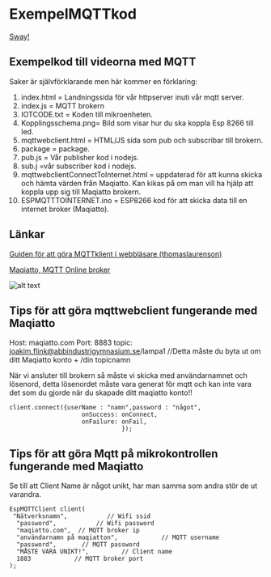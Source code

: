 # ExempelMQTTkod
[Sway!](https://sway.office.com/4wekNvX2nqSH0zCX?ref=Link&loc=mysways)

## Exempelkod till videorna med MQTT

Saker är självförklarande men här kommer en förklaring:
1. index.html = Landningssida för vår httpserver inuti vår mqtt server.
2. index.js = MQTT brokern
3. IOTCODE.txt = Koden till mikroenheten.
4. Kopplingsschema.png= Bild som visar hur du ska koppla Esp 8266 till led.
5. mqttwebclient.html = HTML/JS sida som pub och subscribar till brokern.
6. package = package.
7. pub.js = Vår publisher kod i nodejs.
8. sub.j =vår subscriber kod i nodejs.
9. mqttwebclientConnectToInternet.html  = uppdaterad för att kunna skicka och hämta värden från Maqiatto. Kan kikas på om man vill ha hjälp att koppla upp sig till Maqiatto brokern.
10. ESPMQTTTOINTERNET.ino = ESP8266 kod för att skicka data till en internet broker (Maqiatto).


## Länkar
[Guiden för att göra MQTTklient i webbläsare (thomaslaurenson)](https://www.thomaslaurenson.com/blog/2018/07/10/mqtt-web-application-using-javascript-and-websockets/)



[Maqiatto, MQTT Online broker](https://www.maqiatto.com/connect)

![alt text](https://www.maqiatto.com/images/maqiattowebsock.png "Maqiatto connect instruktioner")

## Tips för att göra mqttwebclient fungerande med Maqiatto
Host: maqiatto.com
Port: 8883
topic: joakim.flink@abbindustrigymnasium.se/lampa1 //Detta måste du byta ut om ditt Maqiatto konto + /din topicnamn

När vi ansluter till brokern så måste vi skicka med användarnamnet och lösenord, detta lösenordet måste vara generat för mqtt och kan inte vara det som du gjorde när du skapade ditt maqiatto konto!! 
```      
client.connect({userName : "namn",password : "något",
                    onSuccess: onConnect,
                    onFailure: onFail,
                               });

```                               
                               
                               
## Tips för att göra Mqtt på mikrokontrollen fungerande med Maqiatto
Se till att  Client Name är något unikt, har man samma som andra stör de ut varandra.
```
EspMQTTClient client(
 "Nätverksnamn",           // Wifi ssid
  "password",           // Wifi password
  "maqiatto.com",  // MQTT broker ip
  "användarnamn på maqiatton",            // MQTT username
  "password",       // MQTT password
  "MÅSTE VARA UNIKT!",         // Client name
  1883            // MQTT broker port
);
```
